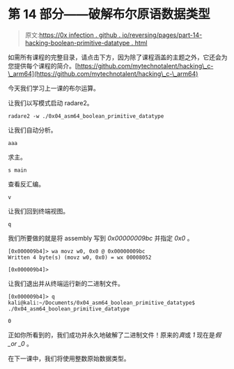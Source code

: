 # 第 14 部分——破解布尔原语数据类型

> 原文:[https://0x infection . github . io/reversing/pages/part-14-hacking-boolean-primitive-datatype . html](https://0xinfection.github.io/reversing/pages/part-14-hacking-boolean-primitive-datatype.html)

如需所有课程的完整目录，请点击下方，因为除了课程涵盖的主题之外，它还会为您提供每个课程的简介。[https://github.com/mytechnotalent/hacking\_c-\_arm64](https://github.com/mytechnotalent/hacking\_c-\_arm64)

今天我们学习上一课的布尔运算。

让我们以写模式启动 radare2。

```
radare2 -w ./0x04_asm64_boolean_primitive_datatype

```

让我们自动分析。

```
aaa

```

求主。

```
s main

```

查看反汇编。

```
v

```

让我们回到终端视图。

```
q

```

我们所要做的就是将 assembly 写到 *0x00000009bc* 并指定 *0x0* 。

```
[0x000009b4]> wa movz w0, 0x0 @ 0x00000009bc
Written 4 byte(s) (movz w0, 0x0) = wx 00008052

```

```
[0x000009b4]>

```

让我们退出并从终端运行新的二进制文件。

```
[0x000009b4]> q
kali@kali:~/Documents/0x04_asm64_boolean_primitive_datatype$ ./0x04_asm64_boolean_primitive_datatype

```

```
0

```

正如你所看到的，我们成功并永久地破解了二进制文件！原来的*真*或 *1* 现在是*假 _or _0* 。

在下一课中，我们将使用整数原始数据类型。